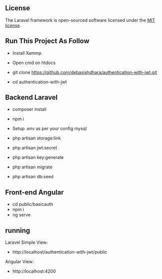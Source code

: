 ## License

The Laravel framework is open-sourced software licensed under the [MIT license](https://opensource.org/licenses/MIT).

## Run This  Project As Follow
- Install Xammp 
- Open cmd on htdocs 
- git clone https://github.com/debasishdhara/authentication-with-jwt.git

- cd authentication-with-jwt

## Backend Laravel
- composer install
- npm i
- Setup .env as per your config mysql

- php artisan storage:link
- php artisan jwt:secret
- php artisan key:generate
- php artisan migrate 
- php artisan db:seed

## Front-end Angular
- cd public/basicauth
- npm i
- ng serve

## running 

Laravel Simple View:
- http://localhost/authentication-with-jwt/public

Angular View:
- http://localhost:4200


